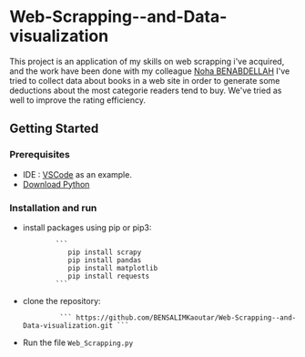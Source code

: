 # Web-Scrapping--and-Data-visualization
This project is an application of my skills on web scrapping i've acquired, and the work have been done with my colleague [Noha BENABDELLAH](https://github.com/nohabenabdellah)
I've tried to collect data about books in a web site in order to generate some deductions about the most categorie readers tend to buy. We've tried as well to improve the rating efficiency.
## Getting Started

### Prerequisites
- IDE : [VSCode](https://code.visualstudio.com/download) as an example.
- [Download Python](https://www.python.org/ftp/python/3.12.0/python-3.12.0-amd64.exe)
  
### Installation and run
- install packages using pip or pip3:
  
              ```
                 pip install scrapy
                 pip install pandas
                 pip install matplotlib
                 pip install requests
              ```
- clone the repository:
  
               ``` https://github.com/BENSALIMKaoutar/Web-Scrapping--and-Data-visualization.git ```
- Run the file `Web_Scrapping.py`

